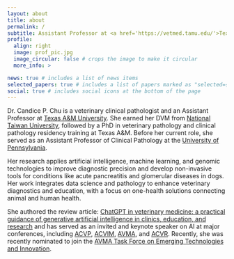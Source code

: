 ```yaml
---
layout: about
title: about
permalink: /
subtitle: Assistant Professor at <a href='https://vetmed.tamu.edu/'>Texas A&M College of Veterinary Medicine & Biomedical Sciences</a>.
profile:
  align: right
  image: prof_pic.jpg
  image_circular: false # crops the image to make it circular
  more_info: >

news: true # includes a list of news items
selected_papers: true # includes a list of papers marked as "selected={true}"
social: true # includes social icons at the bottom of the page
---
```


Dr. Candice P. Chu is a veterinary clinical pathologist and an Assistant Professor at [Texas A&M University](https://www.tamu.edu/index.html). She earned her DVM from [National Taiwan University](https://www.ntu.edu.tw/english/), followed by a PhD in veterinary pathology and clinical pathology residency training at Texas A&M. Before her current role, she served as an Assistant Professor of Clinical Pathology at the [University of Pennsylvania](https://www.upenn.edu/).

Her research applies artificial intelligence, machine learning, and genomic technologies to improve diagnostic precision and develop non-invasive tools for conditions like acute pancreatitis and glomerular diseases in dogs. Her work integrates data science and pathology to enhance veterinary diagnostics and education, with a focus on one-health solutions connecting animal and human health.

She authored the review article: [ChatGPT in veterinary medicine: a practical guidance of generative artificial intelligence in clinics, education, and research](https://www.frontiersin.org/journals/veterinary-science/articles/10.3389/fvets.2024.1395934/full) and has served as an invited and keynote speaker on AI at major conferences, including [ACVP](https://cdn.ymaws.com/www.acvp.org/resource/resmgr/2024_annual_meeting/2024_acvp_asvcp_annual_meeti.pdf), [ACVIM](https://www.acvim.org/education/course-catalog/how-i-streamline-academic-writing-with-ai-and-digital-tools), [AVMA](https://s1.goeshow.com/avma/annual/2024/AVMA2024.cfm), and [ACVR](https://acvr.org/event_post/acvr-scientific-conference-2024-norfolk/). Recently, she was recently nominated to join the [AVMA Task Force on Emerging Technologies and Innovation](https://www.avma.org/news/board-chair-addresses-colorado-ballot-initiative-highlights-emerging-technology-task-force).
